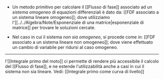 - Un metodo primitivo per calcolare il [[Flusso di fase]] associato ad un _sistema omogeneo_ di equazioni differenziali è dato da:
[[FDF associato a un sistema lineare omogeneo]]; dove utilizziamo l'[[../../Algebra/Note/Esponenziale di una matrice|esponenziale di matrice]] per trovare le soluzioni cercate.

- Nel caso in cui il sistema _non sia omogeneo_, si procede come in: [[FDF associato a un sistema lineare non omogeneo]]; dove viene effettuato un cambio di variabile per ridursi al caso omogeneo.

---
l'[[Integrale primo del moto]] ci permette di rendere più accessibile il calcolo del [[Flusso di fase]], e ne estende l'utilizzabilità anche a casi in cui il sistema non sia lineare. Vedi: [[Integrale primo come curva di livello]]